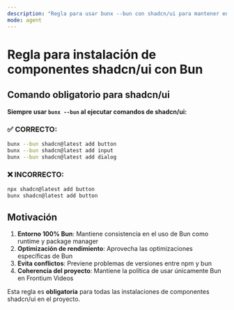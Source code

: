 ```yaml
---
description: "Regla para usar bunx --bun con shadcn/ui para mantener entorno 100% Bun"
mode: agent
---
```


# Regla para instalación de componentes shadcn/ui con Bun

## Comando obligatorio para shadcn/ui

**Siempre usar `bunx --bun` al ejecutar comandos de shadcn/ui:**

### ✅ CORRECTO:
```bash
bunx --bun shadcn@latest add button
bunx --bun shadcn@latest add input
bunx --bun shadcn@latest add dialog
```

### ❌ INCORRECTO:
```bash
npx shadcn@latest add button
bunx shadcn@latest add button
```

## Motivación

1. **Entorno 100% Bun**: Mantiene consistencia en el uso de Bun como runtime y package manager
2. **Optimización de rendimiento**: Aprovecha las optimizaciones específicas de Bun
3. **Evita conflictos**: Previene problemas de versiones entre npm y bun
4. **Coherencia del proyecto**: Mantiene la política de usar únicamente Bun en Frontium Videos

Esta regla es **obligatoria** para todas las instalaciones de componentes shadcn/ui en el proyecto. 